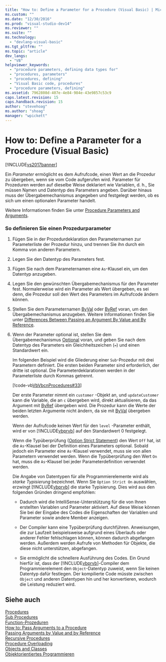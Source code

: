 ```yaml
---
title: "How to: Define a Parameter for a Procedure (Visual Basic) | Microsoft Docs"
ms.custom: ""
ms.date: "12/30/2016"
ms.prod: "visual-studio-dev14"
ms.reviewer: ""
ms.suite: ""
ms.technology: 
  - "devlang-visual-basic"
ms.tgt_pltfrm: ""
ms.topic: "article"
dev_langs: 
  - "VB"
helpviewer_keywords: 
  - "procedure parameters, defining data types for"
  - "procedures, parameters"
  - "procedures, defining"
  - "Visual Basic code, procedures"
  - "procedure parameters, defining"
ms.assetid: 7962808d-407e-4e84-984e-43e9857c53c9
caps.latest.revision: 15
caps.handback.revision: 15
author: "stevehoag"
ms.author: "shoag"
manager: "wpickett"
---
```

# How to: Define a Parameter for a Procedure (Visual Basic)
[!INCLUDE[vs2017banner](../../../../visual-basic/developing-apps/includes/vs2017banner.md)]

Ein *Parameter* ermöglicht es dem Aufrufcode, einen Wert an die Prozedur zu übergeben, wenn sie vom Code aufgerufen wird.  Parameter für Prozeduren werden auf dieselbe Weise deklariert wie Variablen, d. h., Sie müssen Namen und Datentyp des Parameters angeben.  Darüber hinaus muss der Übergabemechanismus angegeben und festgelegt werden, ob es sich um einen optionalen Parameter handelt.  
  
 Weitere Informationen finden Sie unter [Procedure Parameters and Arguments](../../../../visual-basic/programming-guide/language-features/procedures/procedure-parameters-and-arguments.md).  
  
### So definieren Sie einen Prozedurparameter  
  
1.  Fügen Sie in der Prozedurdeklaration den Parameternamen zur Parameterliste der Prozedur hinzu, und trennen Sie ihn durch ein Komma von anderen Parametern.  
  
2.  Legen Sie den Datentyp des Parameters fest.  
  
3.  Fügen Sie nach dem Parameternamen eine `As`\-Klausel ein, um den Datentyp anzugeben.  
  
4.  Legen Sie den gewünschten Übergabemechanismus für den Parameter fest.  Normalerweise wird ein Parameter als Wert übergeben, es sei denn, die Prozedur soll den Wert des Parameters im Aufrufcode ändern können.  
  
5.  Stellen Sie dem Parameternamen [ByVal](../../../../visual-basic/language-reference/modifiers/byval.md) oder [ByRef](../../../../visual-basic/language-reference/modifiers/byref.md) voran, um den Übergabemechanismus anzugeben.  Weitere Informationen finden Sie unter [Differences Between Passing an Argument By Value and By Reference](../../../../visual-basic/programming-guide/language-features/procedures/differences-between-passing-an-argument-by-value-and-by-reference.md).  
  
6.  Wenn der Parameter optional ist, stellen Sie dem Übergabemechanismus [Optional](../../../../visual-basic/language-reference/modifiers/optional.md) voran, und geben Sie nach dem Datentyp des Parameters ein Gleichheitszeichen \(`=`\) und einen Standardwert ein.  
  
     Im folgenden Beispiel wird die Gliederung einer `Sub`\-Prozedur mit drei Parametern definiert.  Die ersten beiden Parameter sind erforderlich, der dritte ist optional.  Die Parameterdeklarationen werden in der Parameterliste durch Kommas getrennt.  
  
     [!code-vb[VbVbcnProcedures#33](../../../../visual-basic/programming-guide/language-features/procedures/codesnippet/VisualBasic/how-to-define-a-parameter-f_1.vb)]  
  
     Der erste Parameter nimmt ein `customer` \-Objekt an, und `updateCustomer` kann die Variable, die an `c` übergeben wird, direkt aktualisieren, da das Argument mit [ByRef](../../../../visual-basic/language-reference/modifiers/byref.md) übergeben wird.  Die Prozedur kann die Werte der beiden letzten Argumente nicht ändern, da sie mit [ByVal](../../../../visual-basic/language-reference/modifiers/byval.md) übergeben werden.  
  
     Wenn der Aufrufcode keinen Wert für den `level` \-Parameter enthält, wird er von [!INCLUDE[vbprvb](../../../../csharp/programming-guide/concepts/linq/includes/vbprvb-md.md)] auf den Standardwert 0 festgelegt.  
  
     Wenn die Typüberprüfung \([Option Strict Statement](../../../../visual-basic/language-reference/statements/option-strict-statement.md)\) den Wert `Off` hat, ist die `As`\-Klausel bei der Definition eines Parameters optional.  Sobald jedoch ein Parameter eine `As`\-Klausel verwendet, muss sie von allen Parametern verwendet werden.  Wenn die Typüberprüfung den Wert `On` hat, muss die `As`\-Klausel bei jeder Parameterdefinition verwendet werden.  
  
     Die Angabe von Datentypen für alle Programmierelemente wird als *starke Typisierung* bezeichnet.  Wenn Sie `Option Strict On` auswählen, erzwingt [!INCLUDE[vbprvb](../../../../csharp/programming-guide/concepts/linq/includes/vbprvb-md.md)] die starke Typisierung.  Dies wird aus den folgenden Gründen dringend empfohlen:  
  
    -   Dadurch wird die IntelliSense\-Unterstützung für die von Ihnen erstellten Variablen und Parameter aktiviert.  Auf diese Weise können Sie bei der Eingabe des Codes die Eigenschaften der Variablen und Parameter sowie andere Member anzeigen.  
  
    -   Der Compiler kann eine Typüberprüfung durchführen.  Anweisungen, die zur Laufzeit beispielsweise aufgrund eines Überlaufs oder anderer Fehler fehlschlagen können, können dadurch abgefangen werden.  Außerdem werden Aufrufe von Methoden für Objekte, die diese nicht unterstützen, abgefangen.  
  
    -   Sie ermöglicht die schnellere Ausführung des Codes.  Ein Grund hierfür ist, dass der [!INCLUDE[vbprvb](../../../../csharp/programming-guide/concepts/linq/includes/vbprvb-md.md)]\-Compiler dem Programmierelement den `Object`\-Datentyp zuweist, wenn Sie keinen Datentyp dafür festlegen.  Der kompilierte Code müsste zwischen `Object` und anderen Datentypen hin und her konvertieren, wodurch die Leistung reduziert wird.  
  
## Siehe auch  
 [Procedures](../../../../visual-basic/programming-guide/language-features/procedures/index.md)   
 [Sub Procedures](../../../../visual-basic/programming-guide/language-features/procedures/sub-procedures.md)   
 [Function\-Prozeduren](../../../../visual-basic/programming-guide/language-features/procedures/function-procedures.md)   
 [How to: Pass Arguments to a Procedure](../../../../visual-basic/programming-guide/language-features/procedures/how-to-pass-arguments-to-a-procedure.md)   
 [Passing Arguments by Value and by Reference](../../../../visual-basic/programming-guide/language-features/procedures/passing-arguments-by-value-and-by-reference.md)   
 [Recursive Procedures](../../../../visual-basic/programming-guide/language-features/procedures/recursive-procedures.md)   
 [Procedure Overloading](../../../../visual-basic/programming-guide/language-features/procedures/procedure-overloading.md)   
 [Objects and Classes](../../../../visual-basic/programming-guide/language-features/objects-and-classes/index.md)   
 [Objektorientiertes Programmieren](../Topic/Object-Oriented%20Programming%20\(C%23%20and%20Visual%20Basic\).md)